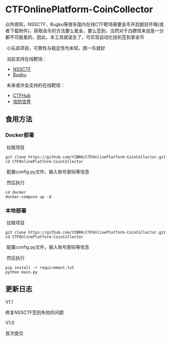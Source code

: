 # CTFOnlinePlatform-CoinCollector

​	众所周知，NSSCTF，Bugku等很多国内在线CTF靶场需要金币开启题目环境(或者下载附件)，获取金币的方法要么氪金，要么签到，当然对于白嫖怪来说是一分都不可能氪的，因此，本工具就诞生了，可实现自动化挂机签到拿金币

​	小玩具项目，可靠性与稳定性均未知，图一乐就好

​	当前支持在线靶场：

- [NSSCTF](https://www.nssctf.cn/)
- [Bugku](https://ctf.bugku.com/)



​	未来或许会支持的在线靶场：

- [CTFHub](https://www.ctfhub.com/)
- [攻防世界](https://adworld.xctf.org.cn/)



## 食用方法

### Docker部署

​	拉取项目

```
git clone https://github.com/YZBRH/CTFOnlinePlatform-CoinCollector.git
cd CTFOnlinePlatform-CoinCollector
```

​	配置config.py文件，输入账号密码等信息

​	然后执行

```
cd docker
docker-compose up -d
```



### 本地部署

​	拉取项目

```
git clone https://github.com/YZBRH/CTFOnlinePlatform-CoinCollector.git
cd CTFOnlinePlatform-CoinCollector
```


​	配置config.py文件，输入账号密码等信息

​	然后执行

```
pip install -r requirement.txt
python main.py
```



## 更新日志

V1.1

修复NSSCTF签到失败的问题



V1.0

首次提交